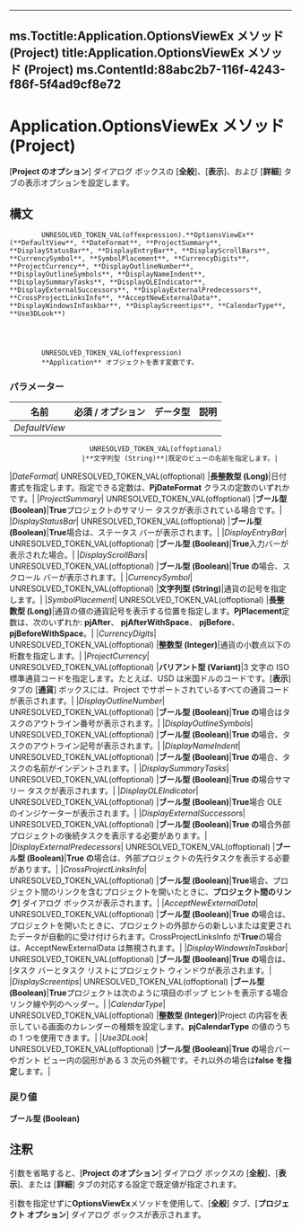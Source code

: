 

---
ms.Toctitle:Application.OptionsViewEx メソッド (Project)
title:Application.OptionsViewEx メソッド (Project)
ms.ContentId:88abc2b7-116f-4243-f86f-5f4ad9cf8e72
---
# Application.OptionsViewEx メソッド (Project)




[**Project のオプション**] ダイアログ ボックスの [**全般**]、[**表示**]、および [**詳細**] タブの表示オプションを設定します。

## 構文

            UNRESOLVED_TOKEN_VAL(offexpression).**OptionsViewEx**(**DefaultView**, **DateFormat**, **ProjectSummary**, **DisplayStatusBar**, **DisplayEntryBar**, **DisplayScrollBars**, **CurrencySymbol**, **SymbolPlacement**, **CurrencyDigits**, **ProjectCurrency**, **DisplayOutlineNumber**, **DisplayOutlineSymbols**, **DisplayNameIndent**, **DisplaySummaryTasks**, **DisplayOLEIndicator**, **DisplayExternalSuccessors**, **DisplayExternalPredecessors**, **CrossProjectLinksInfo**, **AcceptNewExternalData**, **DisplayWindowsInTaskbar**, **DisplayScreentips**, **CalendarType**, **Use3DLook**)




            UNRESOLVED_TOKEN_VAL(offexpression)
            **Application** オブジェクトを表す変数です。

### パラメーター

|**名前**|**必須 / オプション**|**データ型**|**説明**|
|---|---|---|---|
|*DefaultView*|
                        UNRESOLVED_TOKEN_VAL(offoptional)
                      |**文字列型 (String)**|既定のビューの名前を指定します。|
|*DateFormat*|
                        UNRESOLVED_TOKEN_VAL(offoptional)
                      |**長整数型 (Long)**|日付書式を指定します。指定できる定数は、**PjDateFormat** クラスの定数のいずれかです。|
|*ProjectSummary*|
                        UNRESOLVED_TOKEN_VAL(offoptional)
                      |**ブール型 (Boolean)**|**True**プロジェクトのサマリー タスクが表示されている場合です。|
|*DisplayStatusBar*|
                        UNRESOLVED_TOKEN_VAL(offoptional)
                      |**ブール型 (Boolean)**|**True**場合は、ステータス バーが表示されます。|
|*DisplayEntryBar*|
                        UNRESOLVED_TOKEN_VAL(offoptional)
                      |**ブール型 (Boolean)**|**True**入力バーが表示された場合。|
|*DisplayScrollBars*|
                        UNRESOLVED_TOKEN_VAL(offoptional)
                      |**ブール型 (Boolean)**|**True の**場合、スクロール バーが表示されます。|
|*CurrencySymbol*|
                        UNRESOLVED_TOKEN_VAL(offoptional)
                      |**文字列型 (String)**|通貨の記号を指定します。|
|*SymbolPlacement*|
                        UNRESOLVED_TOKEN_VAL(offoptional)
                      |**長整数型 (Long)**|通貨の値の通貨記号を表示する位置を指定します。**PjPlacement**定数は、次のいずれか: **pjAfter**、 **pjAfterWithSpace**、 **pjBefore**、 **pjBeforeWithSpace**。|
|*CurrencyDigits*|
                        UNRESOLVED_TOKEN_VAL(offoptional)
                      |**整数型 (Integer)**|通貨の小数点以下の桁数を指定します。|
|*ProjectCurrency*|
                        UNRESOLVED_TOKEN_VAL(offoptional)
                      |**バリアント型 (Variant)**|3 文字の ISO 標準通貨コードを指定します。たとえば、USD は米国ドルのコードです。[**表示**] タブの [**通貨**] ボックスには、Project でサポートされているすべての通貨コードが表示されます。|
|*DisplayOutlineNumber*|
                        UNRESOLVED_TOKEN_VAL(offoptional)
                      |**ブール型 (Boolean)**|**True の**場合はタスクのアウトライン番号が表示されます。|
|*DisplayOutlineSymbols*|
                        UNRESOLVED_TOKEN_VAL(offoptional)
                      |**ブール型 (Boolean)**|**True の**場合、タスクのアウトライン記号が表示されます。|
|*DisplayNameIndent*|
                        UNRESOLVED_TOKEN_VAL(offoptional)
                      |**ブール型 (Boolean)**|**True の**場合、タスクの名前がインデントされます。|
|*DisplaySummaryTasks*|
                        UNRESOLVED_TOKEN_VAL(offoptional)
                      |**ブール型 (Boolean)**|**True の**場合サマリー タスクが表示されます。|
|*DisplayOLEIndicator*|
                        UNRESOLVED_TOKEN_VAL(offoptional)
                      |**ブール型 (Boolean)**|**True**場合 OLE のインジケーターが表示されます。|
|*DisplayExternalSuccessors*|
                        UNRESOLVED_TOKEN_VAL(offoptional)
                      |**ブール型 (Boolean)**|**True の**場合外部プロジェクトの後続タスクを表示する必要があります。|
|*DisplayExternalPredecessors*|
                        UNRESOLVED_TOKEN_VAL(offoptional)
                      |**ブール型 (Boolean)**|**True の**場合は、外部プロジェクトの先行タスクを表示する必要があります。|
|*CrossProjectLinksInfo*|
                        UNRESOLVED_TOKEN_VAL(offoptional)
                      |**ブール型 (Boolean)**|**True**場合、プロジェクト間のリンクを含むプロジェクトを開いたときに、**プロジェクト間のリンク**] ダイアログ ボックスが表示されます。|
|*AcceptNewExternalData*|
                        UNRESOLVED_TOKEN_VAL(offoptional)
                      |**ブール型 (Boolean)**|**True の**場合は、プロジェクトを開いたときに、プロジェクトの外部からの新しいまたは変更されたデータが自動的に受け付けられます。CrossProjectLinksInfo が**True**の場合は、AcceptNewExternalData は無視されます。|
|*DisplayWindowsInTaskbar*|
                        UNRESOLVED_TOKEN_VAL(offoptional)
                      |**ブール型 (Boolean)**|**True の**場合は、[タスク バーとタスク リストにプロジェクト ウィンドウが表示されます。|
|*DisplayScreentips*|
                        UNRESOLVED_TOKEN_VAL(offoptional)
                      |**ブール型 (Boolean)**|**True**プロジェクトは次のように項目のポップ ヒントを表示する場合リンク線や列のヘッダー。|
|*CalendarType*|
                        UNRESOLVED_TOKEN_VAL(offoptional)
                      |**整数型 (Integer)**|Project の内容を表示している画面のカレンダーの種類を設定します。**pjCalendarType** の値のうちの 1 つを使用できます。|
|*Use3DLook*|
                        UNRESOLVED_TOKEN_VAL(offoptional)
                      |**ブール型 (Boolean)**|**True の**場合バーやガント ビュー内の図形がある 3 次元の外観です。それ以外の場合は**false を指定**します。|



### 戻り値
**ブール型 (Boolean)**





## 注釈
引数を省略すると、[**Project のオプション**] ダイアログ ボックスの [**全般**]、[**表示**]、または [**詳細**] タブの対応する設定で既定値が指定されます。



引数を指定せずに**OptionsViewEx**メソッドを使用して、[**全般**] タブ、[**プロジェクト オプション**] ダイアログ ボックスが表示されます。




